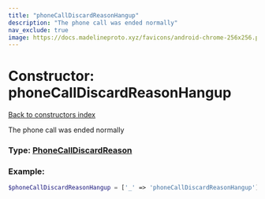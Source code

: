 ```yaml
---
title: "phoneCallDiscardReasonHangup"
description: "The phone call was ended normally"
nav_exclude: true
image: https://docs.madelineproto.xyz/favicons/android-chrome-256x256.png
---
```

# Constructor: phoneCallDiscardReasonHangup  
[Back to constructors index](index.md)



The phone call was ended normally




### Type: [PhoneCallDiscardReason](../types/PhoneCallDiscardReason.md)


### Example:

```php
$phoneCallDiscardReasonHangup = ['_' => 'phoneCallDiscardReasonHangup'];
```  
